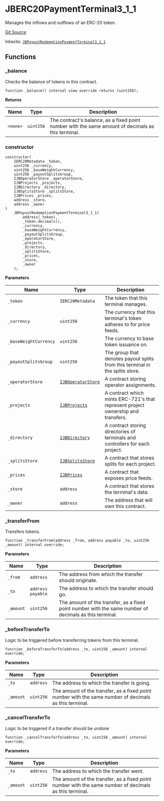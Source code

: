 # JBERC20PaymentTerminal3_1_1

Manages the inflows and outflows of an ERC-20 token.

[Git Source](https://github.com/jbx-protocol/juice-contracts-v3/blob/d45af6f3e4786ae53b9c9248af7f5f8ee832bece/contracts/JBERC20PaymentTerminal3_1_1.sol)

Inherits: [`JBPayoutRedemptionPaymentTerminal3_1_1`](/docs/dev/v3/api/contracts/or-payment-terminals/or-abstract/jbpayoutredemptionpaymentterminal3_1_1.md)

## Functions

### _balance

Checks the balance of tokens in this contract.

```solidity
function _balance() internal view override returns (uint256);
```

**Returns**

|Name|Type|Description|
|----|----|-----------|
|`<none>`|`uint256`|The contract's balance, as a fixed point number with the same amount of decimals as this terminal.|

### constructor

```solidity
constructor(
    IERC20Metadata _token,
    uint256 _currency,
    uint256 _baseWeightCurrency,
    uint256 _payoutSplitsGroup,
    IJBOperatorStore _operatorStore,
    IJBProjects _projects,
    IJBDirectory _directory,
    IJBSplitsStore _splitsStore,
    IJBPrices _prices,
    address _store,
    address _owner
)
    JBPayoutRedemptionPaymentTerminal3_1_1(
        address(_token),
        _token.decimals(),
        _currency,
        _baseWeightCurrency,
        _payoutSplitsGroup,
        _operatorStore,
        _projects,
        _directory,
        _splitsStore,
        _prices,
        _store,
        _owner
    );
```

**Parameters**

|Name|Type|Description|
|----|----|-----------|
|`_token`|`IERC20Metadata`|The token that this terminal manages.|
|`_currency`|`uint256`|The currency that this terminal's token adheres to for price feeds.|
|`_baseWeightCurrency`|`uint256`|The currency to base token issuance on.|
|`_payoutSplitsGroup`|`uint256`|The group that denotes payout splits from this terminal in the splits store.|
|`_operatorStore`|[`IJBOperatorStore`](/docs/dev/v3/api/interfaces/ijboperatorstore.md)|A contract storing operator assignments.|
|`_projects`|[`IJBProjects`](/docs/dev/v3/api/interfaces/ijbprojects.md)|A contract which mints ERC-721's that represent project ownership and transfers.|
|`_directory`|[`IJBDirectory`](/docs/dev/v3/api/interfaces/ijbdirectory.md)|A contract storing directories of terminals and controllers for each project.|
|`_splitsStore`|[`IJBSplitsStore`](/docs/dev/v3/api/interfaces/ijbsplitsstore.md)|A contract that stores splits for each project.|
|`_prices`|[`IJBPrices`](/docs/dev/v3/api/interfaces/ijbprices.md)|A contract that exposes price feeds.|
|`_store`|`address`|A contract that stores the terminal's data.|
|`_owner`|`address`|The address that will own this contract.|

### _transferFrom

Transfers tokens.

```solidity
function _transferFrom(address _from, address payable _to, uint256 _amount) internal override;
```

**Parameters**

|Name|Type|Description|
|----|----|-----------|
|`_from`|`address`|The address from which the transfer should originate.|
|`_to`|`address payable`|The address to which the transfer should go.|
|`_amount`|`uint256`|The amount of the transfer, as a fixed point number with the same number of decimals as this terminal.|

### _beforeTransferTo

Logic to be triggered before transferring tokens from this terminal.

```solidity
function _beforeTransferTo(address _to, uint256 _amount) internal override;
```

**Parameters**

|Name|Type|Description|
|----|----|-----------|
|`_to`|`address`|The address to which the transfer is going.|
|`_amount`|`uint256`|The amount of the transfer, as a fixed point number with the same number of decimals as this terminal.|

### _cancelTransferTo

Logic to be triggered if a transfer should be undone

```solidity
function _cancelTransferTo(address _to, uint256 _amount) internal override;
```

**Parameters**

|Name|Type|Description|
|----|----|-----------|
|`_to`|`address`|The address to which the transfer went.|
|`_amount`|`uint256`|The amount of the transfer, as a fixed point number with the same number of decimals as this terminal.|

